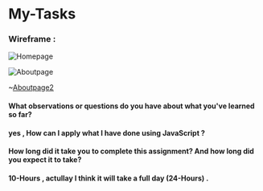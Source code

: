 # My-Tasks

### Wireframe :

![Homepage](https://miro.com/app/board/uXjVI3_3u6M=/?moveToWidget=3458764628604162289&cot=14)

![Aboutpage](https://miro.com/app/board/uXjVI3_3u6M=/?moveToWidget=3458764628605816042&cot=14)

~[Aboutpage2](https://miro.com/app/board/uXjVI3_3u6M=/?moveToWidget=3458764628606823777&cot=14)


#### What observations or questions do you have about what you've learned so far?
#### yes , How can I apply what I have done using JavaScript ?

#### How long did it take you to complete this assignment? And how long did you expect it to take?
#### 10-Hours , actullay I think it will take a full day (24-Hours) .
